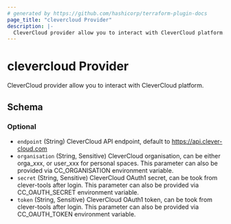 ```yaml
---
# generated by https://github.com/hashicorp/terraform-plugin-docs
page_title: "clevercloud Provider"
description: |-
  CleverCloud provider allow you to interact with CleverCloud platform.
---
```


# clevercloud Provider

CleverCloud provider allow you to interact with CleverCloud platform.



<!-- schema generated by tfplugindocs -->
## Schema

### Optional

- `endpoint` (String) CleverCloud API endpoint, default to https://api.clever-cloud.com
- `organisation` (String, Sensitive) CleverCloud organisation, can be either orga_xxx, or user_xxx for personal spaces. This parameter can also be provided via CC_ORGANISATION environment variable.
- `secret` (String, Sensitive) CleverCloud OAuth1 secret, can be took from clever-tools after login. This parameter can also be provided via CC_OAUTH_SECRET environment variable.
- `token` (String, Sensitive) CleverCloud OAuth1 token, can be took from clever-tools after login. This parameter can also be provided via CC_OAUTH_TOKEN environment variable.
